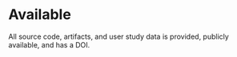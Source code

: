 # Available 

All source code, artifacts, and user study data is provided, publicly available, and has a DOI.
